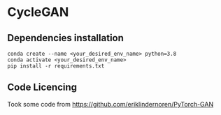 # CycleGAN

## Dependencies installation

`conda create --name <your_desired_env_name> python=3.8`\
`conda activate <your_desired_env_name>`\
`pip install -r requirements.txt`

## Code Licencing

Took some code from https://github.com/eriklindernoren/PyTorch-GAN